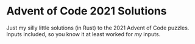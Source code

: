 # Advent of Code 2021 Solutions

Just my silly little solutions (in Rust) to the 2021 Advent of Code puzzles. 
Inputs included, so you know it at least worked for *my* inputs.
